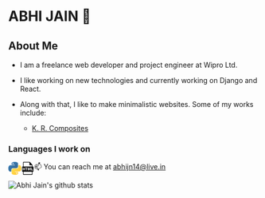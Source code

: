 # ABHI JAIN 👋

## About Me

- I am a freelance web developer and project engineer at Wipro Ltd.

- I like working on new technologies and currently working on Django and React.

- Along with that, I like to make minimalistic websites. Some of my works include:
  - <a href="https://www.krcomposites.com">K. R. Composites</a>

### Languages I work on
<img align="left" alt="Python" width="26px" src="https://github.com/abhijn14/abhijn14/blob/master/logos/Python.svg" /> <img align="left" alt="Python" width="26px" src="https://github.com/abhijn14/abhijn14/blob/master/logos/html.png" />


📫 You can reach me at <a href="mailto: abhijn14@live.in">abhijn14@live.in</a>

![Abhi Jain's github stats](https://github-readme-stats.vercel.app/api?username=abhijn14&count_private=true)

